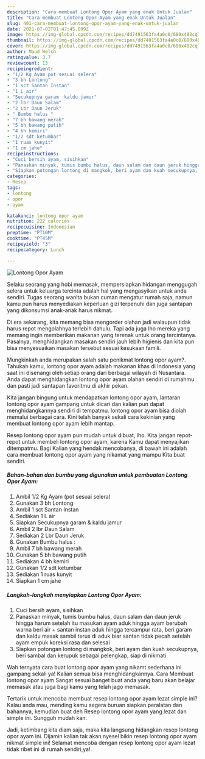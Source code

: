 ```yaml
---
description: "Cara membuat Lontong Opor Ayam yang enak Untuk Jualan"
title: "Cara membuat Lontong Opor Ayam yang enak Untuk Jualan"
slug: 401-cara-membuat-lontong-opor-ayam-yang-enak-untuk-jualan
date: 2021-07-02T01:47:45.899Z
image: https://img-global.cpcdn.com/recipes/dd7491563fa4a0c0/680x482cq70/lontong-opor-ayam-foto-resep-utama.jpg
thumbnail: https://img-global.cpcdn.com/recipes/dd7491563fa4a0c0/680x482cq70/lontong-opor-ayam-foto-resep-utama.jpg
cover: https://img-global.cpcdn.com/recipes/dd7491563fa4a0c0/680x482cq70/lontong-opor-ayam-foto-resep-utama.jpg
author: Maud Welch
ratingvalue: 3.7
reviewcount: 13
recipeingredient:
- "1/2 Kg Ayam pot sesuai selera"
- "3 bh Lontong"
- "1 sct Santan Instan"
- "1 L air"
- "Secukupnya garam  kaldu jamur"
- "2 lbr Daun Salam"
- "2 Lbr Daun Jeruk"
- " Bumbu halus "
- "7 bh bawang merah"
- "5 bh bawang putih"
- "4 bh kemiri"
- "1/2 sdt ketumbar"
- "1 ruas kunyit"
- "1 cm jahe"
recipeinstructions:
- "Cuci bersih ayam, sisihkan"
- "Panaskan minyak, tumis bumbu halus, daun salam dan daun jeruk hingga harum setelah itu masukan ayam aduk hingga ayam berubah warna beri air + santan instan aduk hingga tercampur rata, beri garam dan kaldu masak sambil terus di aduk biar santan tidak pecah setelah ayam empuk koreksi rasa dan selesai"
- "Siapkan potongan lontong di mangkok, beri ayam dan kuah secukupnya, beri sambal dan kerupuk sebagai pelengkap, siap di nikmati"
categories:
- Resep
tags:
- lontong
- opor
- ayam

katakunci: lontong opor ayam 
nutrition: 222 calories
recipecuisine: Indonesian
preptime: "PT10M"
cooktime: "PT45M"
recipeyield: "3"
recipecategory: Lunch

---
```



![Lontong Opor Ayam](https://img-global.cpcdn.com/recipes/dd7491563fa4a0c0/680x482cq70/lontong-opor-ayam-foto-resep-utama.jpg)

Selaku seorang yang hobi memasak, mempersiapkan hidangan menggugah selera untuk keluarga tercinta adalah hal yang mengasyikan untuk anda sendiri. Tugas seorang  wanita bukan cuman mengatur rumah saja, namun kamu pun harus menyediakan keperluan gizi terpenuhi dan juga santapan yang dikonsumsi anak-anak harus nikmat.

Di era  sekarang, kita memang bisa mengorder olahan jadi walaupun tidak harus repot mengolahnya terlebih dahulu. Tapi ada juga lho mereka yang memang ingin memberikan makanan yang terenak untuk orang tercintanya. Pasalnya, menghidangkan masakan sendiri jauh lebih higienis dan kita pun bisa menyesuaikan masakan tersebut sesuai kesukaan famili. 



Mungkinkah anda merupakan salah satu penikmat lontong opor ayam?. Tahukah kamu, lontong opor ayam adalah makanan khas di Indonesia yang saat ini disenangi oleh setiap orang dari berbagai wilayah di Nusantara. Anda dapat menghidangkan lontong opor ayam olahan sendiri di rumahmu dan pasti jadi santapan favoritmu di akhir pekan.

Kita jangan bingung untuk mendapatkan lontong opor ayam, lantaran lontong opor ayam gampang untuk dicari dan kalian pun dapat menghidangkannya sendiri di tempatmu. lontong opor ayam bisa diolah memalui berbagai cara. Kini telah banyak sekali cara kekinian yang membuat lontong opor ayam lebih mantap.

Resep lontong opor ayam pun mudah untuk dibuat, lho. Kita jangan repot-repot untuk membeli lontong opor ayam, karena Kamu dapat menyajikan ditempatmu. Bagi Kalian yang hendak mencobanya, di bawah ini adalah cara membuat lontong opor ayam yang nikamat yang mampu Kita buat sendiri.

<!--inarticleads1-->

##### Bahan-bahan dan bumbu yang digunakan untuk pembuatan Lontong Opor Ayam:

1. Ambil 1/2 Kg Ayam (pot sesuai selera)
1. Gunakan 3 bh Lontong
1. Ambil 1 sct Santan Instan
1. Sediakan 1 L air
1. Siapkan Secukupnya garam &amp; kaldu jamur
1. Ambil 2 lbr Daun Salam
1. Sediakan 2 Lbr Daun Jeruk
1. Gunakan  Bumbu halus :
1. Ambil 7 bh bawang merah
1. Gunakan 5 bh bawang putih
1. Sediakan 4 bh kemiri
1. Gunakan 1/2 sdt ketumbar
1. Sediakan 1 ruas kunyit
1. Siapkan 1 cm jahe




<!--inarticleads2-->

##### Langkah-langkah menyiapkan Lontong Opor Ayam:

1. Cuci bersih ayam, sisihkan
1. Panaskan minyak, tumis bumbu halus, daun salam dan daun jeruk hingga harum setelah itu masukan ayam aduk hingga ayam berubah warna beri air + santan instan aduk hingga tercampur rata, beri garam dan kaldu masak sambil terus di aduk biar santan tidak pecah setelah ayam empuk koreksi rasa dan selesai
1. Siapkan potongan lontong di mangkok, beri ayam dan kuah secukupnya, beri sambal dan kerupuk sebagai pelengkap, siap di nikmati




Wah ternyata cara buat lontong opor ayam yang nikamt sederhana ini gampang sekali ya! Kalian semua bisa menghidangkannya. Cara Membuat lontong opor ayam Sangat sesuai banget buat anda yang baru akan belajar memasak atau juga bagi kamu yang telah jago memasak.

Tertarik untuk mencoba membuat resep lontong opor ayam lezat simple ini? Kalau anda mau, mending kamu segera buruan siapkan peralatan dan bahannya, kemudian buat deh Resep lontong opor ayam yang lezat dan simple ini. Sungguh mudah kan. 

Jadi, ketimbang kita diam saja, maka kita langsung hidangkan resep lontong opor ayam ini. Dijamin kalian tak akan nyesel bikin resep lontong opor ayam nikmat simple ini! Selamat mencoba dengan resep lontong opor ayam lezat tidak ribet ini di rumah sendiri,ya!.

